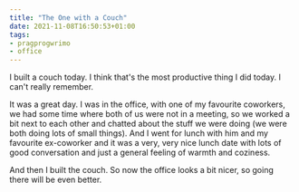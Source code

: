```yaml
---
title: "The One with a Couch"
date: 2021-11-08T16:50:53+01:00
tags:
- pragprogwrimo
- office
---
```


I built a couch today. I think that's the most productive thing I did today. I can't really remember.

It was a great day. I was in the office, with one of my favourite coworkers, we had some time where both of us were not in a meeting, so we worked a bit next to each other and chatted about the stuff we were doing (we were both doing lots of small things). And I went for lunch with him and my favourite ex-coworker and it was a very, very nice lunch date with lots of good conversation and just a general feeling of warmth and coziness.

And then I built the couch. So now the office looks a bit nicer, so going there will be even better.
